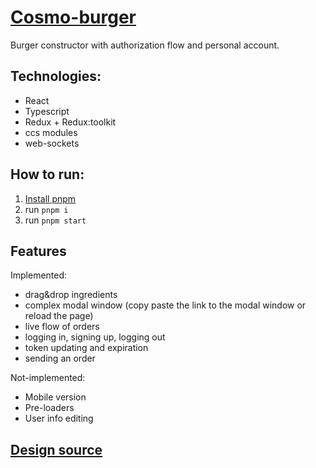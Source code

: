 # [Cosmo-burger](https://totfront.github.io/cosmo-burger/#/)

Burger constructor with authorization flow and personal account.

## Technologies:

- React
- Typescript
- Redux + Redux:toolkit
- ccs modules
- web-sockets

## How to run:

1. [Install pnpm](https://pnpm.io/installation)
2. run `pnpm i`
3. run `pnpm start`

## Features

Implemented:

- drag&drop ingredients
- complex modal window (copy paste the link to the modal window or reload the page)
- live flow of orders
- logging in, signing up, logging out
- token updating and expiration
- sending an order

Not-implemented:

- Mobile version
- Pre-loaders
- User info editing

## [Design source](https://www.figma.com/file/zFGN2O5xktHl9VmoOieq5E/React-_-%D0%9F%D1%80%D0%BE%D0%B5%D0%BA%D1%82%D0%BD%D1%8B%D0%B5-%D0%B7%D0%B0%D0%B4%D0%B0%D1%87%D0%B8_external_link?type=design&node-id=849-1002&mode=design&t=DkB0ghzVosRZGXC4-0)

